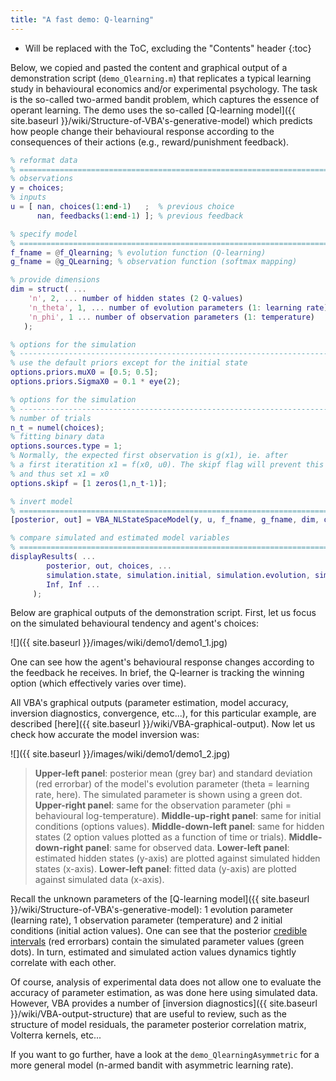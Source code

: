 ```yaml
---
title: "A fast demo: Q-learning"
---
```

* Will be replaced with the ToC, excluding the "Contents" header
{:toc}

Below, we copied and pasted the content and graphical output of a demonstration script (`demo_Qlearning.m`) that replicates a typical learning study in behavioural economics and/or experimental psychology.
The task is the so-called two-armed bandit problem, which captures the essence of operant learning. The demo uses the so-called [Q-learning model]({{ site.baseurl }}/wiki/Structure-of-VBA's-generative-model) which predicts how people change their behavioural response according to the consequences of their actions (e.g., reward/punishment feedback).


```matlab
% reformat data
% =========================================================================
% observations
y = choices;
% inputs
u = [ nan, choices(1:end-1)   ;  % previous choice
      nan, feedbacks(1:end-1) ]; % previous feedback

% specify model
% =========================================================================
f_fname = @f_Qlearning; % evolution function (Q-learning)
g_fname = @g_QLearning; % observation function (softmax mapping)

% provide dimensions
dim = struct( ...
    'n', 2, ... number of hidden states (2 Q-values)
    'n_theta', 1, ... number of evolution parameters (1: learning rate)
    'n_phi', 1 ... number of observation parameters (1: temperature)
   );

% options for the simulation
% -------------------------------------------------------------------------
% use the default priors except for the initial state
options.priors.muX0 = [0.5; 0.5];
options.priors.SigmaX0 = 0.1 * eye(2);

% options for the simulation
% -------------------------------------------------------------------------
% number of trials
n_t = numel(choices);
% fitting binary data
options.sources.type = 1;
% Normally, the expected first observation is g(x1), ie. after
% a first iteratition x1 = f(x0, u0). The skipf flag will prevent this evolution
% and thus set x1 = x0
options.skipf = [1 zeros(1,n_t-1)];

% invert model
% =========================================================================
[posterior, out] = VBA_NLStateSpaceModel(y, u, f_fname, g_fname, dim, options);

% compare simulated and estimated model variables
% =========================================================================
displayResults( ...
        posterior, out, choices, ...
        simulation.state, simulation.initial, simulation.evolution, simulation.observation, ...
        Inf, Inf ...
     );
```

Below are graphical outputs of the demonstration script. First, let us focus on the simulated behavioural tendency and agent's choices:

![]({{ site.baseurl }}/images/wiki/demo1/demo1_1.jpg)

One can see how the agent's behavioural response changes according to the feedback he receives. In brief, the Q-learner is tracking the winning option (which effectively varies over time).

All VBA's graphical outputs (parameter estimation, model accuracy, inversion diagnostics, convergence, etc...), for this particular example, are described [here]({{ site.baseurl }}/wiki/VBA-graphical-output). Now let us check how accurate the model inversion was:

![]({{ site.baseurl }}/images/wiki/demo1/demo1_2.jpg)

> **Upper-left panel**: posterior mean (grey bar) and standard deviation (red errorbar) of the model's evolution parameter (theta = learning rate, here). The simulated parameter is shown using a green dot. **Upper-right panel**: same for the observation parameter (phi = behavioural log-temperature). **Middle-up-right panel**: same for initial conditions (options values). **Middle-down-left panel**: same for hidden states (2 option values plotted as a function of time or trials). **Middle-down-right panel**: same for observed data. **Lower-left panel**: estimated hidden states (y-axis) are plotted against simulated hidden states (x-axis). **Lower-left panel**: fitted data (y-axis) are plotted against simulated data (x-axis).

Recall the unknown parameters of the [Q-learning model]({{ site.baseurl }}/wiki/Structure-of-VBA's-generative-model): 1 evolution parameter (learning rate), 1 observation parameter (temperature) and 2 initial conditions (initial action values).
One can see that the posterior [credible intervals](https://en.wikipedia.org/wiki/Credible_interval) (red errorbars) contain the simulated parameter values (green dots). In turn, estimated and simulated action values dynamics tightly correlate with each other.

Of course, analysis of experimental data does not allow one to evaluate the accuracy of parameter estimation, as was done here using simulated data. However, VBA provides a number of [inversion diagnostics]({{ site.baseurl }}/wiki/VBA-output-structure) that are useful to review, such as the structure of model residuals, the parameter posterior correlation matrix, Volterra kernels, etc...

If you want to go further, have a look at the `demo_QlearningAsymmetric` for a more general model (n-armed bandit with asymmetric learning rate).
